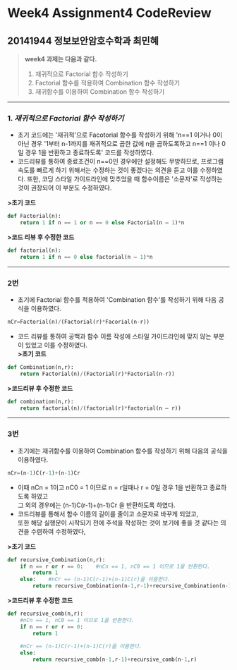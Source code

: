 # Week4 Assignment4 CodeReview
## 20141944 정보보안암호수학과 최민혜

>  **week4 과제는 다음과 같다.**
>1. 재귀적으로 Factorial 함수 작성하기
>2. Factorial 함수를 적용하여 Combination 함수 작성하기
>3. 재귀함수를 이용하여 Combination 함수 작성하기
---
### 1. _재귀적으로 Factorial 함수 작성하기_
 * 초기 코드에는 '재귀적'으로 Facotorial 함수를 작성하기 위해 'n==1 이거나 0이 아닌 경우 '1부터 n-1까지를 재귀적으로 곱한 값에 n을 곱하도록하고 n==1 이나 0일 경우 1을 반환하고 종료하도록' 코드를 작성하였다.  
 * 코드리뷰를 통하여 종료조건이 n==0인 경우에만 설정해도 무방하므로, 프로그램 속도를 빠르게 하기 위해서는 수정하는 것이 좋겠다는 의견을 듣고 이를 수정하였다. 또한, 코딩 스타일 가이드라인에 맞추었을 때 함수이름은 '소문자'로 작성하는 것이 권장되어 이 부분도 수정하였다.

**>초기 코드**
```python
def Factorial(n):
    return 1 if n == 1 or n == 0 else Factorial(n – 1)*n
```
   **>코드 리뷰 후 수정한 코드**
   ```python
   def factorial(n):
       return 1 if n == 0 else factorial(n – 1)*n
   ```
---
### 2번
 * 초기에 Factorial 함수를 적용하여 'Combination 함수'를 작성하기 위해 다음 공식을 이용하였다.
 ```python
 nCr=Factorial(n)/(Factorial(r)*Facorial(n-r))
 ```
 * 코드 리뷰를 통하여 공백과 함수 이름 작성에 스타일 가이드라인에 맞지 않는 부분이 있었고 이를 수정하였다.  
  **>초기 코드**
 ```python
 def Combination(n,r):
     return Factorial(n)/(Factorial(r)*Factorial(n-r))
 ```

**>코드리뷰 후 수정한 코드**
```python
def combination(n,r):
    return factorial(n)/(factorial(r)*factorial(n – r))
```
---
### 3번
* 초기에는 재귀함수를 이용하여 Combination 함수를 작성하기 위해 다음의 공식을 이용하였다.
```python
nCr=(n-1)C(r-1)+(n-1)Cr
```
* 이때 nCn = 1이고 nC0 = 1 이므로 n = r일때나 r = 0일 경우 1을 반환하고 종료하도록 하였고  
그 외의 경우에는 (n-1)C(r-1)+(n-1)Cr 을 반환하도록 하였다.  
* 코드리뷰를 통해서 함수 이름의 길이를 줄이고 소문자로 바꾸게 되었고,  
또한 해당 실행문이 시작되기 전에 주석을 작성하는 것이 보기에 좋을 것 같다는 의견을 수렴하여 수정하였다,

**>초기 코드**
```python
def recursive_Combination(n,r):
    if n == r or r == 0:    #nCn == 1, nC0 == 1 이므로 1을 반환한다.
        return 1
    else:    #nCr == (n-1)C(r-1)+(n-1)C(r)을 이용한다.
        return recursive_Combination(n-1,r-1)+recursive_Combination(n-1,r)
```
**>코드리뷰 후 수정한 코드**
```python
def recursive_comb(n,r):
    #nCn == 1, nC0 == 1 이므로 1을 반환한다.
    if n == r or r == 0:
        return 1
        
    #nCr == (n-1)C(r-1)+(n-1)C(r)을 이용한다.
    else:
        return recursive_comb(n-1,r-1)+recursive_comb(n-1,r)
```
